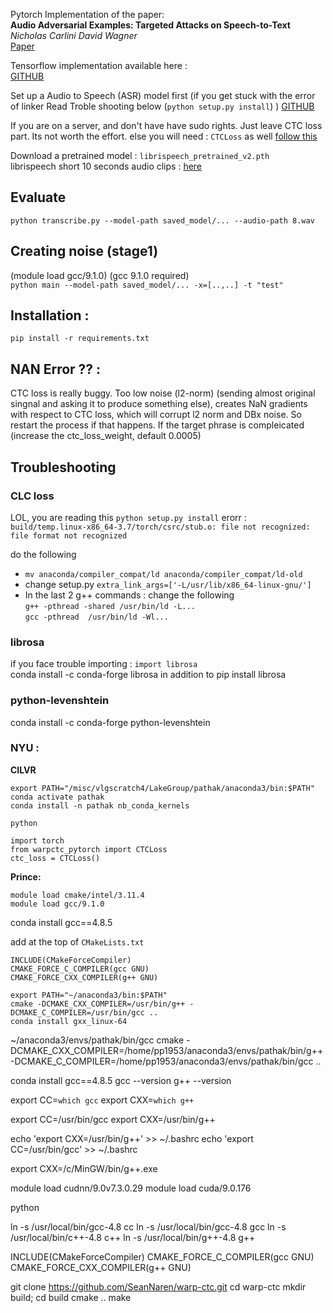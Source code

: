 
Pytorch Implementation of the paper:  
**Audio Adversarial Examples: Targeted Attacks on Speech-to-Text**  
*Nicholas Carlini David Wagner*    
[Paper](https://arxiv.org/pdf/1801.01944.pdf)  

Tensorflow implementation available here :   
[GITHUB](https://github.com/carlini/audio_adversarial_examples)


Set up a Audio to Speech (ASR) model first   (if you get stuck with the error of linker Read Troble shooting below (`python setup.py install`) ) 
[GITHUB](https://github.com/SeanNaren/deepspeech.pytorch)  

If you are on a server, and don't have have sudo rights. Just leave CTC loss part. Its not worth the effort. 
else you will need : `CTCLoss` as well [follow this](https://github.com/SeanNaren/warp-ctc)  

Download a pretrained model : `librispeech_pretrained_v2.pth`   
librispeech short 10 seconds audio clips : [here](https://github.com/ppriyank/Adveserial-Attacks/tree/master/audio-dataset/short-audio)  

## Evaluate
`python transcribe.py --model-path saved_model/... --audio-path 8.wav`   

## Creating noise (stage1)
(module load gcc/9.1.0) (gcc 9.1.0 required)  
`python main --model-path saved_model/... -x=[..,..] -t "test"`

## Installation : 
`pip install -r requirements.txt`  

## NAN Error ?? : 
CTC loss is really buggy. Too low noise (l2-norm) (sending almost original singnal and asking it to produce something else), creates NaN gradients with respect to CTC loss, which will corrupt l2 norm and DBx noise. So restart the process if that happens. If the target phrase is compleicated (increase the ctc_loss_weight, default 0.0005)

 

## Troubleshooting 
### CLC loss 
LOL, you are reading this  `python setup.py install`
erorr :   
`build/temp.linux-x86_64-3.7/torch/csrc/stub.o: file not recognized: file format not recognized`  

do the following 
* `mv anaconda/compiler_compat/ld anaconda/compiler_compat/ld-old` 
* change setup.py `extra_link_args=['-L/usr/lib/x86_64-linux-gnu/']`  
* In the last 2 g++ commands : change the following   
`g++ -pthread -shared /usr/bin/ld -L...`  
`gcc -pthread  /usr/bin/ld -Wl...`


### librosa  
if you face trouble importing : `import librosa`  
conda install -c conda-forge librosa
in addition to pip install librosa

### python-levenshtein 
conda install -c conda-forge python-levenshtein  


### NYU : 
**CILVR**  

```
export PATH="/misc/vlgscratch4/LakeGroup/pathak/anaconda3/bin:$PATH"
conda activate pathak 
conda install -n pathak nb_conda_kernels

python 

import torch
from warpctc_pytorch import CTCLoss
ctc_loss = CTCLoss()
```

**Prince:**  
```
module load cmake/intel/3.11.4
module load gcc/9.1.0
```
conda install gcc==4.8.5

add at the top of `CMakeLists.txt`
```
INCLUDE(CMakeForceCompiler)
CMAKE_FORCE_C_COMPILER(gcc GNU)
CMAKE_FORCE_CXX_COMPILER(g++ GNU)
```


```
export PATH="~/anaconda3/bin:$PATH"
cmake -DCMAKE_CXX_COMPILER=/usr/bin/g++ -DCMAKE_C_COMPILER=/usr/bin/gcc ..
conda install gxx_linux-64
```

~/anaconda3/envs/pathak/bin/gcc
cmake -DCMAKE_CXX_COMPILER=/home/pp1953/anaconda3/envs/pathak/bin/g++ -DCMAKE_C_COMPILER=/home/pp1953/anaconda3/envs/pathak/bin/gcc ..



conda install gcc==4.8.5
gcc --version 
g++ --version 

export CC=`which gcc`
export CXX=`which g++`


export CC=/usr/bin/gcc
export CXX=/usr/bin/g++

echo 'export CXX=/usr/bin/g++' >> ~/.bashrc
echo 'export CC=/usr/bin/gcc' >> ~/.bashrc

export CXX=/c/MinGW/bin/g++.exe


module load cudnn/9.0v7.3.0.29 
module load cuda/9.0.176

python 



ln -s /usr/local/bin/gcc-4.8 cc
ln -s /usr/local/bin/gcc-4.8 gcc
ln -s /usr/local/bin/c++-4.8 c++
ln -s /usr/local/bin/g++-4.8 g++


INCLUDE(CMakeForceCompiler)
CMAKE_FORCE_C_COMPILER(gcc GNU)
CMAKE_FORCE_CXX_COMPILER(g++ GNU)






git clone https://github.com/SeanNaren/warp-ctc.git
cd warp-ctc
mkdir build; cd build
cmake ..
make
